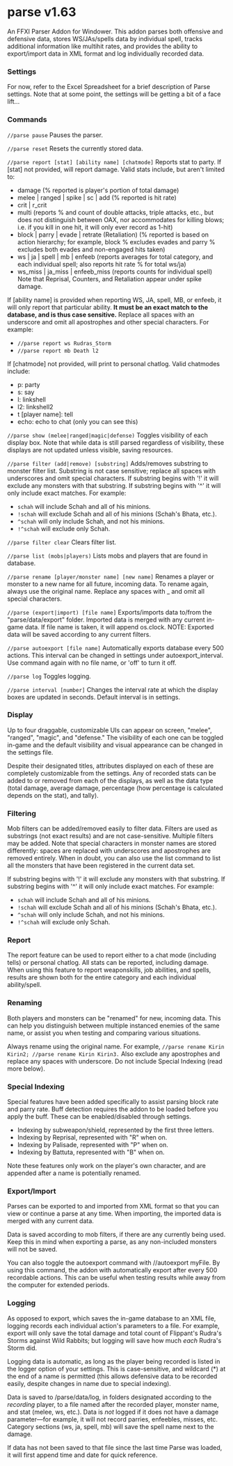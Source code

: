 # parse v1.63
An FFXI Parser Addon for Windower. This addon parses both offensive and defensive data, stores WS/JAs/spells data by individual spell, tracks additional information like multihit rates, and provides the ability to export/import data in XML format and log individually recorded data.

### Settings
For now, refer to the Excel Spreadsheet for a brief description of Parse settings. Note that at some point, the settings will be getting a bit of a face lift...

### Commands

`//parse pause`
Pauses the parser.

`//parse reset`
Resets the currently stored data.

`//parse report [stat] [ability name] [chatmode]` Reports stat to party. 
If [stat] not provided, will report damage. Valid stats include, but aren't limited to:
* damage (% reported is player's portion of total damage)
* melee | ranged | spike | sc | add (% reported is hit rate)
* crit | r_crit
* multi (reports % and count of double attacks, triple attacks, etc., but does not distinguish between OAX, nor accommodates for killing blows; i.e. if you kill in one hit, it will only ever record as 1-hit)
* block | parry | evade | retrate (Retaliation) (% reported is based on action hierarchy; for example, block % excludes evades and parry % excludes both evades and non-engaged hits taken)
* ws | ja | spell | mb | enfeeb (reports averages for total category, and each individual spell; also reports hit rate % for total ws/ja)
* ws_miss | ja_miss | enfeeb_miss (reports counts for individual spell)
Note that Reprisal, Counters, and Retaliation appear under spike damage.

If [ability name] is provided when reporting WS, JA, spell, MB, or enfeeb, it will only report that particular ability. **It must be an exact match to the database, and is thus case sensitive.** Replace all spaces with an underscore and omit all apostrophes and other special characters. For example:
* `//parse report ws Rudras_Storm`
* `//parse report mb Death l2`

If [chatmode] not provided, will print to personal chatlog. Valid chatmodes include:
* p: party
* s: say
* l: linkshell
* l2: linkshell2
* t [player name]: tell
* echo: echo to chat (only you can see this)

`//parse show (melee|ranged|magic|defense)`
Toggles visibility of each display box. Note that while data is still parsed regardless of visibility, these displays are not updated unless visible, saving resources.

`//parse filter (add|remove) [substring]`
Adds/removes substring to monster filter list. Substring is not case sensitive; replace all spaces with underscores and omit special characters. If substring begins with '!' it will exclude any monsters with that substring. If substring begins with '^' it will only include exact matches. For example:
* `schah` will include Schah and all of his minions.
* `!schah` will exclude Schah and all of his minions (Schah's Bhata, etc.).
* `^schah` will only include Schah, and not his minions. 
* `!^schah` will exclude only Schah.

`//parse filter clear`
Clears filter list.

`//parse list (mobs|players)`
Lists mobs and players that are found in database.

`//parse rename [player/monster name] [new name]`
Renames a player or monster to a new name for all future, incoming data. To rename again, always use the original name. Replace any spaces with _ and omit all special characters.

`//parse (export|import) [file name]`
Exports/imports data to/from the "parse/data/export" folder. Imported data is merged with any current in-game data. If file name is taken, it will append os.clock. NOTE: Exported data will be saved according to any current filters.

`//parse autoexport [file name]`
Automatically exports database every 500 actions. This interval can be changed in settings under autoexport_interval. Use command again with no file name, or 'off' to turn it off.

`//parse log`
Toggles logging.

`//parse interval [number]`
Changes the interval rate at which the display boxes are updated in seconds. Default interval is in settings.

### Display

Up to four draggable, customizable UIs can appear on screen, "melee", "ranged", "magic", and "defense." The visibility of each one can be toggled in-game and the default visibility and visual appearance can be changed in the settings file.

Despite their designated titles, attributes displayed on each of these are completely customizable from the settings. Any of recorded stats can be added to or removed from each of the displays, as well as the data type (total damage, average damage, percentage (how percentage is calculated depends on the stat), and tally).

### Filtering

Mob filters can be added/removed easily to filter data. Filters are used as substrings (not exact results) and are not case-sensitive. Multiple filters may be added. Note that special characters in monster names are stored differently: spaces are replaced with underscores and apostrophes are removed entirely. When in doubt, you can also use the list command to list all the monsters that have been registered in the current data set.

If substring begins with '!' it will exclude any monsters with that substring. If substring begins with '^' it will only include exact matches. For example:

* `schah` will include Schah and all of his minions.
* `!schah` will exclude Schah and all of his minions (Schah's Bhata, etc.).
* `^schah` will only include Schah, and not his minions. 
* `!^schah` will exclude only Schah.

### Report

The report feature can be used to report either to a chat mode (including tells) or personal chatlog. All stats can be reported, including damage. When using this feature to report weaponskills, job abilities, and spells, results are shown both for the entire category and each individual ability/spell.

### Renaming

Both players and monsters can be "renamed" for new, incoming data. This can help you distinguish between multiple instanced enemies of the same name, or assist you when testing and comparing various situations.

Always rename using the original name. For example, `//parse rename Kirin Kirin2; //parse rename Kirin Kirin3.` Also exclude any apostrophes and replace any spaces with underscore. Do not include Special Indexing (read more below).

### Special Indexing

Special features have been added specifically to assist parsing block rate and parry rate. Buff detection requires the addon to be loaded before you apply the buff. These can be enabled/disabled through settings.

* Indexing by subweapon/shield, represented by the first three letters.
* Indexing by Reprisal, represented with "R" when on.
* Indexing by Palisade, represented with "P" when on.
* Indexing by Battuta, represented with "B" when on.

Note these features only work on the player's own character, and are appended after a name is potentially renamed.

### Export/Import

Parses can be exported to and imported from XML format so that you can view or continue a parse at any time. When importing, the imported data is merged with any current data.

Data is saved according to mob filters, if there are any currently being used. Keep this in mind when exporting a parse, as any non-included monsters will not be saved.

You can also toggle the autoexport command with //autoexport myFile. By using this command, the addon with automatically export after every 500 recordable actions. This can be useful when testing results while away from the computer for extended periods.

### Logging
As opposed to export, which saves the in-game database to an XML file, logging records each individual action's parameters to a file. For example, export will only save the total damage and total count of Flippant's Rudra's Storms against Wild Rabbits; but logging will save how much *each* Rudra's Storm did.

Logging data is automatic, as long as the player being recorded is listed in the logger option of your settings. This is case-sensitive, and wildcard (\*) at the end of a name is permitted (this allows defensive data to be recorded easily, despite changes in name due to special indexing).

Data is saved to /parse/data/log, in folders designated according to the *recording* player, to a file named after the recorded player, monster name, and stat (melee, ws, etc.). Data is *not* logged if it does not have a damage parameter—for example, it will not record parries, enfeebles, misses, etc. Category sections (ws, ja, spell, mb) will save the spell name next to the damage.

If data has not been saved to that file since the last time Parse was loaded, it will first append time and date for quick reference.
